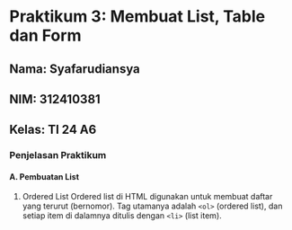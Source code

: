 # Praktikum 3: Membuat List, Table dan Form

## Nama: Syafarudiansya
## NIM: 312410381
## Kelas: TI 24 A6

### Penjelasan Praktikum

#### A. Pembuatan List

1. Ordered List
Ordered list di HTML digunakan untuk membuat daftar yang terurut (bernomor). Tag utamanya adalah `<ol>` (ordered list), dan setiap item di dalamnya ditulis dengan `<li>` (list item).

